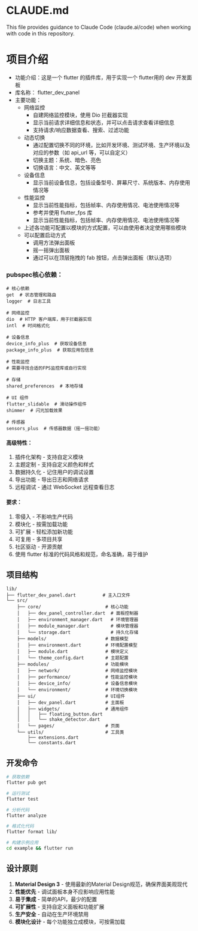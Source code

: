 # CLAUDE.md

This file provides guidance to Claude Code (claude.ai/code) when working with code in this repository.

# 项目介绍
- 功能介绍：这是一个 flutter 的插件库，用于实现一个 flutter用的 dev 开发面板
- 库名称： flutter_dev_panel
- 主要功能：
    - 网络监控
        - 自建网络监控模块，使用 Dio 拦截器实现
        - 显示当前请求详细信息和状态，并可以点击请求查看详细信息
        - 支持请求/响应数据查看、搜索、过滤功能
    - 动态切换
        - 通过配置切换不同的环境，比如开发环境、测试环境、生产环境以及对应的参数（如 api_url 等，可以自定义）
        - 切换主题：系统、暗色、亮色
        - 切换语言：中文、英文等等
    - 设备信息
        - 显示当前设备信息，包括设备型号、屏幕尺寸、系统版本、内存使用情况等
    - 性能监控
        - 显示当前性能指标，包括帧率、内存使用情况、电池使用情况等
        - 参考并使用 flutter_fps 库
        - 显示当前性能指标，包括帧率、内存使用情况、电池使用情况等
    - 上述各功能可配置以模块的方式配置，可以由使用者决定使用哪些模块
    - 可以配置启动方式
        - 调用方法弹出面板
        - 摇一摇弹出面板
        - 通过可以在顶层拖拽的 fab 按钮，点击弹出面板（默认选项）

### pubspec核心依赖：
    # 核心依赖
    get  # 状态管理和路由
    logger  # 日志工具

    # 网络监控
    dio  # HTTP 客户端库，用于拦截器实现
    intl  # 时间格式化

    # 设备信息
    device_info_plus  # 获取设备信息
    package_info_plus  # 获取应用包信息

    # 性能监控
    # 需要寻找合适的FPS监控库或自行实现

    # 存储
    shared_preferences  # 本地存储

    # UI 组件
    flutter_slidable  # 滑动操作组件
    shimmer  # 闪光加载效果

    # 传感器
    sensors_plus  # 传感器数据（摇一摇功能）

#### 高级特性：

  1. 插件化架构 - 支持自定义模块
  2. 主题定制 - 支持自定义颜色和样式
  3. 数据持久化 - 记住用户的调试设置
  4. 导出功能 - 导出日志和网络请求
  5. 远程调试 - 通过 WebSocket 远程查看日志

#### 要求：
  1. 零侵入 - 不影响生产代码
  2. 模块化 - 按需加载功能
  3. 可扩展 - 轻松添加新功能
  4. 可复用 - 多项目共享
  5. 社区驱动 - 开源贡献
  6. 使用 flutter 标准的代码风格和规范，命名准确，易于维护

## 项目结构

```
lib/
├── flutter_dev_panel.dart          # 主入口文件
└── src/
    ├── core/                        # 核心功能
    │   ├── dev_panel_controller.dart  # 面板控制器
    │   ├── environment_manager.dart   # 环境管理器
    │   ├── module_manager.dart        # 模块管理器
    │   └── storage.dart               # 持久化存储
    ├── models/                      # 数据模型
    │   ├── environment.dart         # 环境配置模型
    │   ├── module.dart              # 模块定义
    │   └── theme_config.dart        # 主题配置
    ├── modules/                     # 功能模块
    │   ├── network/                 # 网络监控模块
    │   ├── performance/             # 性能监控模块
    │   ├── device_info/             # 设备信息模块
    │   └── environment/             # 环境切换模块
    ├── ui/                          # UI组件
    │   ├── dev_panel.dart           # 主面板
    │   ├── widgets/                 # 通用组件
    │   │   ├── floating_button.dart
    │   │   └── shake_detector.dart
    │   └── pages/                   # 页面
    └── utils/                       # 工具类
        ├── extensions.dart
        └── constants.dart
```

## 开发命令

```bash
# 获取依赖
flutter pub get

# 运行测试
flutter test

# 分析代码
flutter analyze

# 格式化代码
flutter format lib/

# 构建示例应用
cd example && flutter run
```

## 设计原则

1. **Material Design 3** - 使用最新的Material Design规范，确保界面美观现代
2. **性能优先** - 调试面板本身不应影响应用性能
3. **易于集成** - 简单的API，最少的配置
4. **可扩展性** - 支持自定义面板和功能扩展
5. **生产安全** - 自动在生产环境禁用
6. **模块化设计** - 每个功能独立成模块，可按需加载